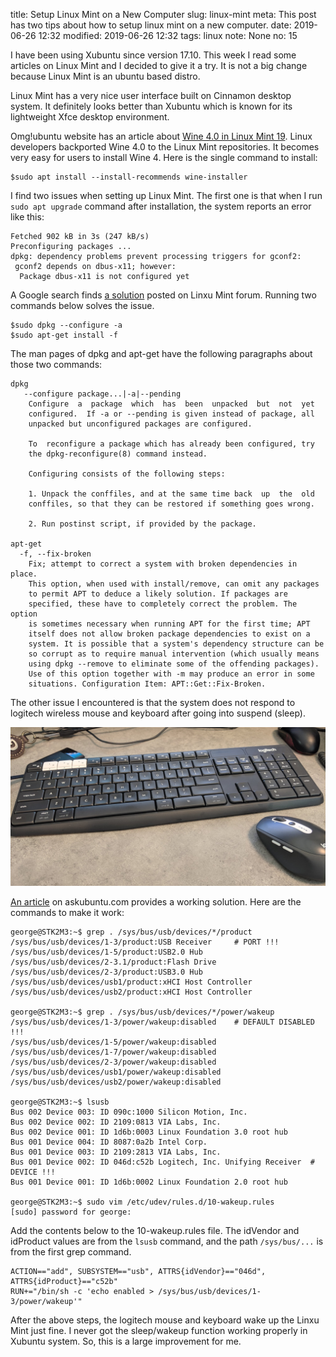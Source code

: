 title: Setup Linux Mint on a New Computer
slug: linux-mint
meta: This post has two tips about how to setup linux mint on a new computer. 
date: 2019-06-26 12:32
modified: 2019-06-26 12:32 
tags: linux
note: None
no: 15


I have been using Xubuntu since version 17.10. This week I read some articles on 
Linux Mint and I decided to give it a try. It is not a big change because Linux 
Mint is an ubuntu based distro. 

Linux Mint has a very nice user interface built on 
Cinnamon desktop system. It definitely looks better than Xubuntu which is known 
for its lightweight Xfce desktop environment. 

Omg!ubuntu website has an article about 
[Wine 4.0 in Linux Mint 19](https://www.omgubuntu.co.uk/2019/06/linux-mint-19-wine-4-available). 
Linux developers backported Wine 4.0 to the Linux Mint repositories.  It becomes 
very easy for users to install Wine 4. Here is the single command to install: 

```
$sudo apt install --install-recommends wine-installer
```

I find two issues when setting up Linux Mint. The first one is that when I run 
`sudo apt upgrade` command after installation, the system reports an error like this:

```
Fetched 902 kB in 3s (247 kB/s)
Preconfiguring packages ...
dpkg: dependency problems prevent processing triggers for gconf2:
 gconf2 depends on dbus-x11; however:
  Package dbus-x11 is not configured yet
```

A Google search finds 
[a solution](https://forums.linuxmint.com/viewtopic.php?t=276119) 
posted on Linxu Mint forum.  Running 
two commands below solves the issue. 

```
$sudo dpkg --configure -a
$sudo apt-get install -f
```

The man pages of dpkg and apt-get have the following paragraphs about those two 
commands:

```
dpkg
   --configure package...|-a|--pending
    Configure  a  package  which  has  been  unpacked  but  not  yet
    configured.  If -a or --pending is given instead of package, all
    unpacked but unconfigured packages are configured.

    To  reconfigure a package which has already been configured, try
    the dpkg-reconfigure(8) command instead.

    Configuring consists of the following steps:

    1. Unpack the conffiles, and at the same time back  up  the  old
    conffiles, so that they can be restored if something goes wrong.

    2. Run postinst script, if provided by the package.

apt-get
  -f, --fix-broken
    Fix; attempt to correct a system with broken dependencies in place.
    This option, when used with install/remove, can omit any packages
    to permit APT to deduce a likely solution. If packages are
    specified, these have to completely correct the problem. The option
    is sometimes necessary when running APT for the first time; APT
    itself does not allow broken package dependencies to exist on a
    system. It is possible that a system's dependency structure can be
    so corrupt as to require manual intervention (which usually means
    using dpkg --remove to eliminate some of the offending packages).
    Use of this option together with -m may produce an error in some
    situations. Configuration Item: APT::Get::Fix-Broken.
```

The other issue I encountered is that the system does not respond 
to logitech wireless mouse and keyboard after going into suspend (sleep). 


<div style="max-width:800px">
  <img class="img-fluid pb-3" src="/images/logitech-k375s-m585.jpg" alt="keyboard mouse"> 
</div>

[An article](https://askubuntu.com/questions/848698/wake-up-from-suspend-using-wireless-usb-keyboard-or-mouse-for-any-linux-distro) 
on askubuntu.com provides a working solution.  Here are the commands to make it 
work:

```
george@STK2M3:~$ grep . /sys/bus/usb/devices/*/product
/sys/bus/usb/devices/1-3/product:USB Receiver     # PORT !!!
/sys/bus/usb/devices/1-5/product:USB2.0 Hub
/sys/bus/usb/devices/2-3.1/product:Flash Drive
/sys/bus/usb/devices/2-3/product:USB3.0 Hub
/sys/bus/usb/devices/usb1/product:xHCI Host Controller
/sys/bus/usb/devices/usb2/product:xHCI Host Controller

george@STK2M3:~$ grep . /sys/bus/usb/devices/*/power/wakeup
/sys/bus/usb/devices/1-3/power/wakeup:disabled    # DEFAULT DISABLED  !!!
/sys/bus/usb/devices/1-5/power/wakeup:disabled
/sys/bus/usb/devices/1-7/power/wakeup:disabled
/sys/bus/usb/devices/2-3/power/wakeup:disabled
/sys/bus/usb/devices/usb1/power/wakeup:disabled
/sys/bus/usb/devices/usb2/power/wakeup:disabled

george@STK2M3:~$ lsusb
Bus 002 Device 003: ID 090c:1000 Silicon Motion, Inc. 
Bus 002 Device 002: ID 2109:0813 VIA Labs, Inc. 
Bus 002 Device 001: ID 1d6b:0003 Linux Foundation 3.0 root hub
Bus 001 Device 004: ID 8087:0a2b Intel Corp. 
Bus 001 Device 003: ID 2109:2813 VIA Labs, Inc. 
Bus 001 Device 002: ID 046d:c52b Logitech, Inc. Unifying Receiver  # DEVICE !!!
Bus 001 Device 001: ID 1d6b:0002 Linux Foundation 2.0 root hub

george@STK2M3:~$ sudo vim /etc/udev/rules.d/10-wakeup.rules 
[sudo] password for george: 
```

Add the contents below to the 10-wakeup.rules file.  The idVendor and idProduct 
values are from the `lsusb` command, and the path `/sys/bus/...` is from the first 
grep command.

```
ACTION=="add", SUBSYSTEM=="usb", ATTRS{idVendor}=="046d", ATTRS{idProduct}=="c52b" 
RUN+="/bin/sh -c 'echo enabled > /sys/bus/usb/devices/1-3/power/wakeup'"
```

After the above steps, the logitech mouse and keyboard wake up the Linxu Mint just fine. 
I never got the sleep/wakeup function working properly in Xubuntu system. So, this is 
a large improvement for me. 

